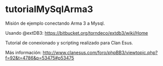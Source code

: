 # tutorialMySqlArma3
Misión de ejemplo conectando Arma 3 a Mysql.

Usando @extDB3:
https://bitbucket.org/torndeco/extdb3/wiki/Home

Tutorial de conexionado y scripting realizado para Clan Esus.

Más información: http://www.clanesus.com/foro/phpBB3/viewtopic.php?f=92&t=4786&p=53475#p53475



